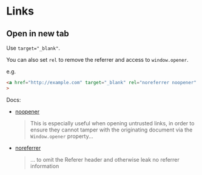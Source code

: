 # Links


## Open in new tab

Use `target="_blank"`.

You can also set `rel` to remove the referrer and access to `window.opener`.

e.g.

```html
<a href="http://example.com" target="_blank" rel="noreferrer noopener"
>
```

Docs:

- [noopener](https://developer.mozilla.org/en-US/docs/Web/HTML/Link_types/noopener)
    > This is especially useful when opening untrusted links, in order to ensure they cannot tamper with the originating document via the `Window.opener` property...
- [noreferrer](https://developer.mozilla.org/en-US/docs/Web/HTML/Link_types/noreferrer)
    > ... to omit the Referer header and otherwise leak no referrer information
